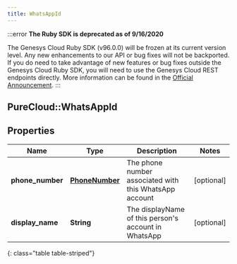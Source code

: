 ```yaml
---
title: WhatsAppId
---
```


:::error
**The Ruby SDK is deprecated as of 9/16/2020**

The Genesys Cloud Ruby SDK (v96.0.0) will be frozen at its current version level. Any new enhancements to our API or bug fixes will not be backported. If you do need to take advantage of new features or bug fixes outside the Genesys Cloud Ruby SDK, you will need to use the Genesys Cloud REST endpoints directly. More information can be found in the [Official Announcement](https://developer.mypurecloud.com/forum/t/announcement-genesys-cloud-ruby-sdk-end-of-life/8850).
:::


## PureCloud::WhatsAppId

## Properties

|Name | Type | Description | Notes|
|------------ | ------------- | ------------- | -------------|
| **phone_number** | [**PhoneNumber**](PhoneNumber.html) | The phone number associated with this WhatsApp account | [optional] |
| **display_name** | **String** | The displayName of this person&#39;s account in WhatsApp | [optional] |
{: class="table table-striped"}


